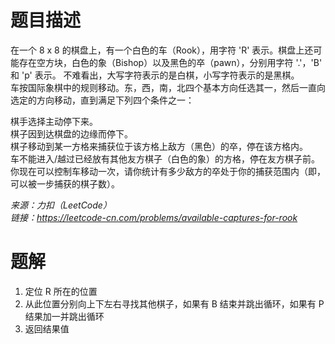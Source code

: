 # 题目描述
在一个 8 x 8 的棋盘上，有一个白色的车（Rook），用字符 'R' 表示。棋盘上还可能存在空方块，白色的象（Bishop）以及黑色的卒（pawn），分别用字符 '.'，'B' 和 'p' 表示。
不难看出，大写字符表示的是白棋，小写字符表示的是黑棋。    
车按国际象棋中的规则移动。东，西，南，北四个基本方向任选其一，然后一直向选定的方向移动，直到满足下列四个条件之一：  

棋手选择主动停下来。  
棋子因到达棋盘的边缘而停下。  
棋子移动到某一方格来捕获位于该方格上敌方（黑色）的卒，停在该方格内。  
车不能进入/越过已经放有其他友方棋子（白色的象）的方格，停在友方棋子前。  
你现在可以控制车移动一次，请你统计有多少敌方的卒处于你的捕获范围内（即，可以被一步捕获的棋子数）。  

*来源：力扣（LeetCode）  
链接：https://leetcode-cn.com/problems/available-captures-for-rook*  


# 题解
1. 定位 R 所在的位置
2. 从此位置分别向上下左右寻找其他棋子，如果有 B 结束并跳出循环，如果有 P 结果加一并跳出循环
3. 返回结果值
